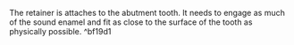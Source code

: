 The retainer is attaches to the abutment tooth. It needs to engage as much of the sound enamel and fit as close to the surface of the tooth as physically possible. ^bf19d1